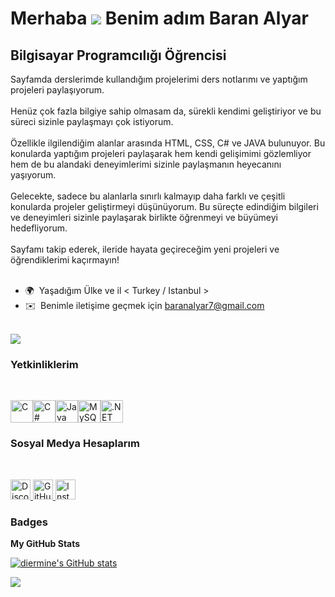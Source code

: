 Merhaba ![](https://user-images.githubusercontent.com/18350557/176309783-0785949b-9127-417c-8b55-ab5a4333674e.gif) Benim adım Baran Alyar
===================================================================================================================================

Bilgisayar Programcılığı Öğrencisi
----------------------------------

Sayfamda derslerimde kullandığım projelerimi ders notlarımı ve yaptığım projeleri paylaşıyorum.<br/> <br/> 
Henüz çok fazla bilgiye sahip olmasam da, sürekli kendimi geliştiriyor ve bu süreci sizinle paylaşmayı çok istiyorum. <br/> <br/> 
Özellikle ilgilendiğim alanlar arasında HTML, CSS, C# ve JAVA bulunuyor. Bu konularda yaptığım projeleri paylaşarak hem kendi gelişimimi gözlemliyor hem de bu alandaki deneyimlerimi sizinle paylaşmanın heyecanını yaşıyorum. <br/> <br/> 
Gelecekte, sadece bu alanlarla sınırlı kalmayıp daha farklı ve çeşitli konularda projeler geliştirmeyi düşünüyorum. Bu süreçte edindiğim bilgileri ve deneyimleri sizinle paylaşarak birlikte öğrenmeyi ve büyümeyi hedefliyorum. <br/> <br/> 
Sayfamı takip ederek, ileride hayata geçireceğim yeni projeleri ve öğrendiklerimi kaçırmayın!<br/> <br/> 

* 🌍  Yaşadığım Ülke ve il < Turkey / Istanbul >
* ✉️  Benimle iletişime geçmek için [baranalyar7@gmail.com](mailto:baranalyar7@gmail.com)<br/> <br/> 

<a href="https://www.github.com/diermine" target="_blank" rel="noreferrer"><img
src="https://img.shields.io/github/followers/diermine?logo=github&style=for-the-badge&color=0891b2&labelColor=1c1917" /></a>

### Yetkinliklerim
<br/> 

<p align="left">
<a href="https://docs.microsoft.com/en-us/cpp/?view=msvc-170" target="_blank" rel="noreferrer"><img src="https://raw.githubusercontent.com/danielcranney/readme-generator/main/public/icons/skills/c-colored.svg" width="36" height="36" alt="C" /></a><a href="https://docs.microsoft.com/en-us/dotnet/csharp/" target="_blank" rel="noreferrer"><img src="https://raw.githubusercontent.com/danielcranney/readme-generator/main/public/icons/skills/csharp-colored.svg" width="36" height="36" alt="C#" /></a><a href="https://www.oracle.com/java/" target="_blank" rel="noreferrer"><img src="https://raw.githubusercontent.com/danielcranney/readme-generator/main/public/icons/skills/java-colored.svg" width="36" height="36" alt="Java" /></a><a href="https://www.mysql.com/" target="_blank" rel="noreferrer"><img src="https://raw.githubusercontent.com/danielcranney/readme-generator/main/public/icons/skills/mysql-colored.svg" width="36" height="36" alt="MySQL" /></a><a href="https://dotnet.microsoft.com/en-us/" target="_blank" rel="noreferrer"><img src="https://raw.githubusercontent.com/danielcranney/readme-generator/main/public/icons/skills/dot-net-colored.svg" width="36" height="36" alt=".NET" /></a>
</p>

### Sosyal Medya Hesaplarım
<br/> 
<p align="left">
  <a href="https://discord.com/users/baranly" target="_blank" rel="noreferrer">
    <img src="https://raw.githubusercontent.com/danielcranney/readme-generator/main/public/icons/socials/discord.svg" width="32" height="32" alt="Discord" />
  </a>
  <a href="https://www.github.com/diermine" target="_blank" rel="noreferrer">
    <img src="https://raw.githubusercontent.com/danielcranney/readme-generator/main/public/icons/socials/github.svg" width="32" height="32" alt="GitHub" />
  </a>
  <a href="http://www.instagram.com/baranalyar" target="_blank" rel="noreferrer">
    <img src="https://raw.githubusercontent.com/danielcranney/readme-generator/main/public/icons/socials/instagram.svg" width="32" height="32" alt="Instagram" />
  </a>
</p>



### Badges

<b>My GitHub Stats</b>

<a href="http://www.github.com/diermine"><img src="https://github-readme-stats.vercel.app/api?username=diermine&show_icons=true&hide=&count_private=true&title_color=a855f7&text_color=ec4899&icon_color=14b8a6&bg_color=1c1917&hide_border=true&show_icons=true" alt="diermine's GitHub stats" /></a>

<a href="http://www.github.com/diermine"><img src="https://github-readme-streak-stats.herokuapp.com/?user=diermine&stroke=ec4899&background=1c1917&ring=a855f7&fire=a855f7&currStreakNum=ec4899&currStreakLabel=a855f7&sideNums=ec4899&sideLabels=ec4899&dates=ec4899&hide_border=true" /></a>

